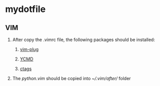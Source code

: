 # mydotfile

## VIM

1. After copy the .vimrc file, the following packages should be installed:

    1. [vim-plug](https://github.com/junegunn/vim-plug)

    2. [YCMD](https://github.com/ycm-core/YouCompleteMe#linux-64-bit)

    3. [ctags](https://github.com/universal-ctags/ctags/blob/master/docs/autotools.rst)

2. The *python.vim* should be copied into *~/.vim/after/* folder


